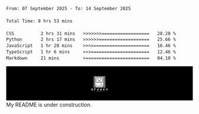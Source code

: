 <!--START_SECTION:waka-->

```txt
From: 07 September 2025 - To: 14 September 2025

Total Time: 8 hrs 53 mins

CSS          2 hrs 31 mins   >>>>>>>==================   28.28 %
Python       2 hrs 17 mins   >>>>>>===================   25.66 %
JavaScript   1 hr 28 mins    >>>>=====================   16.46 %
TypeScript   1 hr 6 mins     >>>======================   12.46 %
Markdown     21 mins         >========================   04.10 %
```

<!--END_SECTION:waka-->

<img src="https://raw.githubusercontent.com/n3xta/image-hosting/main/img/202411032331174.png"/>
My README is under construction. 
